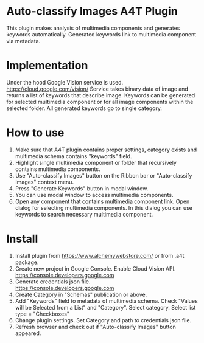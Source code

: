 # Auto-classify Images A4T Plugin

This plugin makes analysis of multimedia components and generates keywords automatically.
Generated keywords link to multimedia component via metadata.

Implementation
==============
Under the hood Google Vision service is used.
https://cloud.google.com/vision/
Service takes binary data of image and returns a list of keywords that describe image.
Keywords can be generated for selected multimedia component or for all image components within the selected folder.
All generated keywords go to single category.

How to use
==========
1. Make sure that A4T plugin contains proper settings, category exists and multimedia schema contains "keywords" field.
2. Highlight single multimedia component or folder that recursively contains multimedia components.
3. Use "Auto-classify Images" button on the Ribbon bar or "Auto-classify  Images" context menu.
4. Press "Generate Keywords" button in modal window.
5. You can use modal window to access multimedia components.
6. Open any component that contains multimedia component link. Open dialog for selecting multimedia components. In this dialog you can use keywords to search necessary multimedia component.

Install
=======
1. Install plugin from https://www.alchemywebstore.com/ or from .a4t package.
2. Create new project in Google Console. Enable Cloud Vision API.<br />
   https://console.developers.google.com
3. Generate credentials json file.<br />
   https://console.developers.google.com 
4. Create Category in "Schemas" publication or above.
5. Add "Keywords" field to metadata of multimedia schema. Check "Values will be Selected from a List" and "Category". Select category. Select list type = "Checkboxes" 
6. Change plugin settings. Set Category and path to credentials json file.
7. Refresh browser and check out if "Auto-classify Images" button appeared.